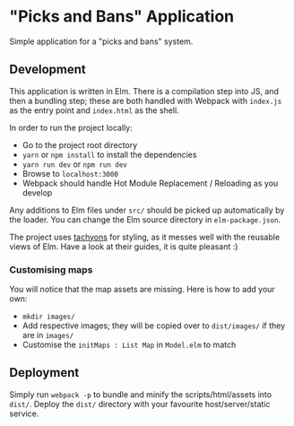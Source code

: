 # "Picks and Bans" Application
Simple application for a "picks and bans" system.

## Development
This application is written in Elm. There is a compilation step into JS, and then a bundling step; these are both handled with Webpack with `index.js` as the entry point and `index.html` as the shell.

In order to run the project locally:

- Go to the project root directory
- `yarn` or `npm install` to install the dependencies
- `yarn run dev` or `npm run dev`
- Browse to `localhost:3000`
- Webpack should handle Hot Module Replacement / Reloading as you develop

Any additions to Elm files under `src/` should be picked up automatically by the loader. You can change the Elm source directory in `elm-package.json`.

The project uses [tachyons](http://tachyons.io) for styling, as it messes well with the reusable views of Elm. Have a look at their guides, it is quite pleasant :)

### Customising maps
You will notice that the map assets are missing. Here is how to add your own:
- `mkdir images/`
- Add respective images; they will be copied over to `dist/images/` if they are in `images/`
- Customise the `initMaps : List Map` in `Model.elm` to match

## Deployment
Simply run `webpack -p` to bundle and minify the scripts/html/assets into `dist/`.
Deploy the `dist/` directory with your favourite host/server/static service.

